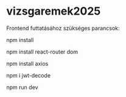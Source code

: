 # vizsgaremek2025

Frontend futtatásához szükséges parancsok:

npm install

npm install react-router dom

npm install axios

npm i jwt-decode

npm run dev
